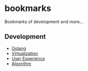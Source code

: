 # bookmarks
Bookmarks of development and more...

## Development

* [Golang](dev/golang/README.md)
* [Virtualization](dev/virtualization/README.md)
* [User Experience](dev/ue/README.md)
* [Algorithm](dev/algorithm/README.md)